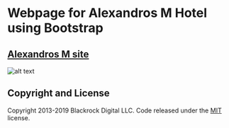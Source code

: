 # Webpage for Alexandros M Hotel using Bootstrap

## [Alexandros M site][site]

[site]: http://www.alexandros-maleme.com/

![alt text](https://raw.githubusercontent.com/vagmark30/AlexandrosMWebSite/main/alexandros.gif)



## Copyright and License

Copyright 2013-2019 Blackrock Digital LLC. Code released under the [MIT](https://github.com/BlackrockDigital/startbootstrap-creative/blob/gh-pages/LICENSE) license.
